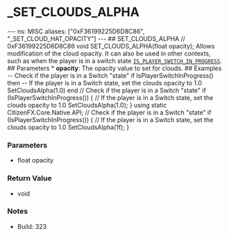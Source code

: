# _SET_CLOUDS_ALPHA

--- ns: MISC aliases: ["0xF36199225D6D8C86", "_SET_CLOUD_HAT_OPACITY"] --- ## SET_CLOUDS_ALPHA  // 0xF36199225D6D8C86 void SET_CLOUDS_ALPHA(float opacity);  Allows modification of the cloud opacity. It can also be used in other contexts, such as when the player is in a switch state [`IS_PLAYER_SWITCH_IN_PROGRESS`](#_0xD9D2CFFF49FAB35F).   ## Parameters * **opacity**: The opacity value to set for clouds.   ## Examples -- Check if the player is in a Switch "state" if IsPlayerSwitchInProgress() then -- If the player is in a Switch state, set the clouds opacity to 1.0 SetCloudsAlpha(1.0) end  // Check if the player is in a Switch "state" if (IsPlayerSwitchInProgress()) { // If the player is in a Switch state, set the clouds opacity to 1.0 SetCloudsAlpha(1.0); }  using static CitizenFX.Core.Native.API; // Check if the player is in a Switch "state" if (IsPlayerSwitchInProgress()) { // If the player is in a Switch state, set the clouds opacity to 1.0 SetCloudsAlpha(1f); }

### Parameters
* float opacity

### Return Value
* void

### Notes
* Build: 323

